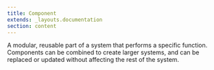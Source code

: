 ```yaml
---
title: Component
extends: _layouts.documentation
section: content
---
```


 A modular, reusable part of a system that performs a specific function. Components can be combined to create larger systems, and can be replaced or updated without affecting the rest of the system.